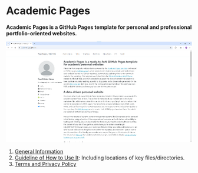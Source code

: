 # Academic Pages

**Academic Pages is a GitHub Pages template for personal and professional portfolio-oriented websites.**

![Academic Pages template example](images/homepage.png "Academic Pages template example")

1. [General Information](https://academicpages.github.io/)
2. [Guideline of How to Use It](https://academicpages.github.io/markdown/): Including locations of key files/directories.
3. [Terms and Privacy Policy](https://academicpages.github.io/terms/)
